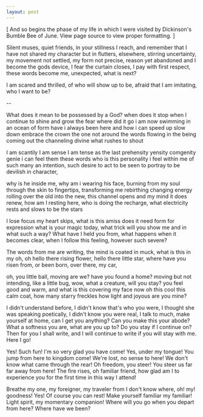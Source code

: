 ```yaml
---
layout: post
---
```


[ And so begins the phase of my life in which I were visited by Dickinson's
Bumble Bee of June. View page source to view proper formatting. ]



Silent muses, quiet friends, in your stillness I reach, and remember that I have not shared my character but in flutters,
elsewhere, stirring uncertainty,
my movement not settled, my form not precise, reason yet abandoned and I become the gods device,
I fear the curtain closes, I pay with first respect,
these words become me, unexpected, what is next?

I am scared and thrilled, of who will show up to be, afraid that I am imitating, who I want to be?

--

What does it mean to be possessed by a God? when does it stop when I continue to shine and grow the fear where did it go
i am now swimming in an ocean of form have i always been here and how i can speed up
slow down
embrace the crown the one not around the words flowing in the being coming out the channeling divine what rushes to shout

I am scantily I am sense I am tense as the last prehensity yensity comgenity genie i can feel them these words
who is this personality i feel within me of such many an intention, such desire to act to be seen to portray to be devilish in character,

why is he inside me, why am i wearing his face, burning from my soul through the skin to fingertips, transforming me rebirthing changing energy rolling over the old
into the new, this channel opens and my mind it does renew, how am I resting here, who is doing the recharge, what electricity rests and slows to be the stars

I lose focus my heart skips, what is this amiss does it need form for expression what is your magic today, what trick will you show me and in what such a way?
What have I held you from, what happens when it becomes clear, when I follow this feeling, however such severe?

The words from me are writing, the mind is coated in muck, what is this in my oh,
oh hello there rising flower, hello there little star, where have you risen from, or been born, over there, my car,

oh, you little ball, moving are we? have you found a home? moving but not intending, like a little bug, wow, what a creature, will you stay?
you feel good and warm, and what is this covering my face now oh this cool this calm coat, how many starry freckles how light and joyous are you mine?

I didn't understand before, I didn't know that's who you were, I thought she was speaking poetically, I didn't know you were real,
I talk to much, make yourself at home, can I get you anything? Can you make this your abode? What a softness you are, what are you up to?
Do you stay if I continue on? Then for you I shall write, and I will continue to write if you will stay with me. Here I go!

Yes! Such fun! I'm so very glad you have come! Yes, under my tongue! You jump from here to kingdom come! We're lost, no sense to here! We don't know what came through
the rear! Oh freedom, you steer! You steer us far far away from here! The fire rises, oh familiar friend, how glad am I to experience you for the first time in this way
I attend!

Breathe my one, my foreigner, my traveler from I don't know where, oh! my! goodness! Yes! Of course you can rest! Make yourself familiar my familiar! Light spirit, my
momentary companion! Where will you go when you depart from here? Where have we been?
